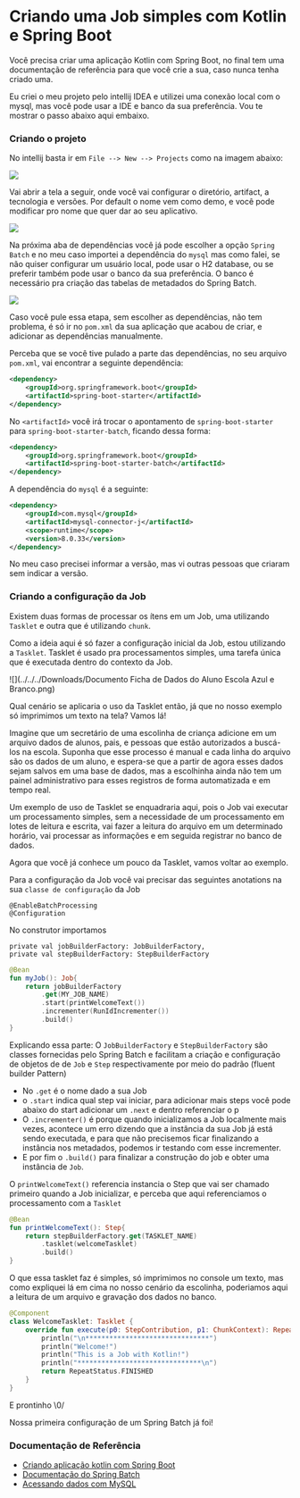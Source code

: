 # Criando uma Job simples com Kotlin e Spring Boot

Você precisa criar uma aplicação Kotlin com Spring Boot, no final tem uma documentação de referência 
para que você crie a sua, caso nunca tenha criado uma. 

Eu criei o meu projeto pelo intellij IDEA e utilizei uma conexão local com o mysql, 
mas você pode usar a IDE e banco da sua preferência. Vou te mostrar o passo abaixo aqui embaixo.

### Criando o projeto

No intellij basta ir em `File --> New --> Projects` como na imagem abaixo:

![](../../../Desktop/new_project.png)

Vai abrir a tela a seguir, onde você vai configurar o diretório, artifact, a tecnologia e versões. 
Por default o nome vem como demo, e você pode modificar pro nome que quer dar ao seu aplicativo. 

![](../../../Desktop/configs.png)

Na próxima aba de dependências você já pode escolher a opção `Spring Batch` e no meu caso importei a dependência do `mysql`
mas como falei, se não quiser configurar um usuário local, pode usar o H2 database, ou se preferir também pode usar 
o banco da sua preferência. O banco é necessário pra criação das tabelas de metadados do Spring Batch. 

![](../../../Desktop/dependencias.png)

Caso você pule essa etapa, sem escolher as dependências, não tem problema, é só ir no `pom.xml` da sua aplicação que 
acabou de criar, e adicionar as dependências manualmente. 

Perceba que se você tive pulado a parte das dependências, no seu arquivo `pom.xml`, vai encontrar a seguinte dependência:

```xml
<dependency>
    <groupId>org.springframework.boot</groupId>
    <artifactId>spring-boot-starter</artifactId>
</dependency>
```

No `<artifactId>` você irá trocar o apontamento de `spring-boot-starter` para `spring-boot-starter-batch`, ficando dessa forma: 

```xml
<dependency>
    <groupId>org.springframework.boot</groupId>
    <artifactId>spring-boot-starter-batch</artifactId>
</dependency>
```

A dependência do `mysql` é a seguinte: 

```xml
<dependency>
    <groupId>com.mysql</groupId>
    <artifactId>mysql-connector-j</artifactId>
    <scope>runtime</scope>
    <version>8.0.33</version>
</dependency>
```

No meu caso precisei informar a versão, mas vi outras pessoas que criaram
sem indicar a versão.

### Criando a configuração da Job

Existem duas formas de processar os ítens em um Job, uma utilizando `Tasklet` e outra que é utilizando `chunk`. 

Como a ideia aqui é só fazer a configuração inicial da Job, estou utilizando a `Tasklet`. Tasklet é usado pra processamentos 
simples, uma tarefa única que é executada dentro do contexto da Job.  

![](../../../Downloads/Documento Ficha de Dados do Aluno Escola Azul e Branco.png)

Qual cenário se aplicaria o uso da Tasklet então, já que no nosso exemplo só imprimimos um texto na tela? Vamos lá!

Imagine que um secretário de uma escolinha de criança adicione em um arquivo dados de alunos, pais, e pessoas que estão 
autorizados a buscá-los na escola. Suponha que esse processo é manual e cada linha do arquivo são os dados de um aluno,
e espera-se que a partir de agora esses dados sejam salvos em uma base de dados, mas a escolhinha ainda não tem um painel administrativo 
para esses registros de forma automatizada e em tempo real.

Um exemplo de uso de Tasklet se enquadraria aqui, pois o Job vai executar um processamento simples, sem a necessidade 
de um processamento em lotes de leitura e escrita, vai fazer a leitura do arquivo em um determinado horário, 
vai processar as informações e em seguida registrar no banco de dados. 

Agora que você já conhece um pouco da Tasklet, vamos voltar ao exemplo. 

Para a configuração da Job você vai precisar das seguintes anotations na sua `classe de configuração` da Job 

```
@EnableBatchProcessing
@Configuration
```

No construtor importamos
```
private val jobBuilderFactory: JobBuilderFactory,
private val stepBuilderFactory: StepBuilderFactory
```

```kotlin
@Bean
fun myJob(): Job{
    return jobBuilderFactory
        .get(MY_JOB_NAME)
        .start(printWelcomeText())
        .incrementer(RunIdIncrementer())
        .build()
}
```

Explicando essa parte:
O `JobBuilderFactory` e `StepBuilderFactory` são classes fornecidas pelo Spring Batch e facilitam a criação e configuração 
de objetos de de `Job` e `Step` respectivamente por meio do padrão (fluent builder Pattern)

* No `.get` é o nome dado a sua Job 
* o `.start` indica qual step vai iniciar, para adicionar mais steps você pode abaixo do start adicionar um `.next` e dentro referenciar o p
* O `.incrementer()` é porque quando inicializamos a Job localmente mais vezes, acontece um erro dizendo que a instância da sua Job já está sendo executada, e para que não precisemos ficar finalizando a instância nos metadados, podemos ir testando com esse incrementer. 
* E por fim o `.build()` para finalizar a construção do job e obter uma instância de `Job`. 

O `printWelcomeText()` referencia instancia o Step que vai ser chamado primeiro quando a Job inicializar, e perceba 
que aqui referenciamos o processamento com a `Tasklet`

```kotlin
@Bean
fun printWelcomeText(): Step{
    return stepBuilderFactory.get(TASKLET_NAME)
        .tasklet(welcomeTasklet)
        .build()
}
```

O que essa tasklet faz é simples, só imprimimos no console um texto, mas como expliquei lá em cima no nosso cenário da escolinha,
poderiamos aqui a leitura de um arquivo e gravação dos dados no banco. 

```kotlin
@Component
class WelcomeTasklet: Tasklet {
    override fun execute(p0: StepContribution, p1: ChunkContext): RepeatStatus {
        println("\n*******************************")
        println("Welcome!")
        println("This is a Job with Kotlin!")
        println("*******************************\n")
        return RepeatStatus.FINISHED
    }
}
```

E prontinho \0/

Nossa primeira configuração de um Spring Batch já foi!

### Documentação de Referência

* [Criando aplicação kotlin com Spring Boot](https://kotlinlang.org/docs/jvm-create-project-with-spring-boot.html#create-a-controller)
* [Documentação do Spring Batch](https://spring.io/projects/spring-batch)
* [Acessando dados com MySQL](https://spring.io/guides/gs/accessing-data-mysql/)